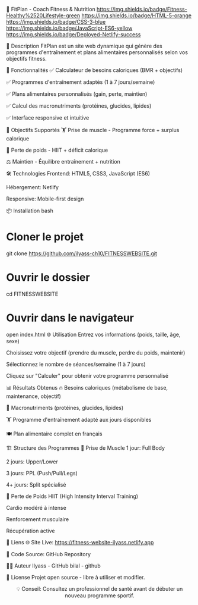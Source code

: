 💪 FitPlan - Coach Fitness & Nutrition
https://img.shields.io/badge/Fitness-Healthy%2520Lifestyle-green
https://img.shields.io/badge/HTML-5-orange
https://img.shields.io/badge/CSS-3-blue
https://img.shields.io/badge/JavaScript-ES6-yellow
https://img.shields.io/badge/Deployed-Netlify-success

📖 Description
FitPlan est un site web dynamique qui génère des programmes d'entraînement et plans alimentaires personnalisés selon vos objectifs fitness.

🚀 Fonctionnalités
✅ Calculateur de besoins caloriques (BMR + objectifs)

✅ Programmes d'entraînement adaptés (1 à 7 jours/semaine)

✅ Plans alimentaires personnalisés (gain, perte, maintien)

✅ Calcul des macronutriments (protéines, glucides, lipides)

✅ Interface responsive et intuitive

🎯 Objectifs Supportés
🏋️ Prise de muscle - Programme force + surplus calorique

🏃 Perte de poids - HIIT + déficit calorique

⚖️ Maintien - Équilibre entraînement + nutrition

🛠️ Technologies
Frontend: HTML5, CSS3, JavaScript (ES6)

Hébergement: Netlify

Responsive: Mobile-first design

📦 Installation
bash
# Cloner le projet
git clone https://github.com/ilyass-ch10/FITNESSWEBSITE.git

# Ouvrir le dossier
cd FITNESSWEBSITE

# Ouvrir dans le navigateur
open index.html
🌐 Utilisation
Entrez vos informations (poids, taille, âge, sexe)

Choisissez votre objectif (prendre du muscle, perdre du poids, maintenir)

Sélectionnez le nombre de séances/semaine (1 à 7 jours)

Cliquez sur "Calculer" pour obtenir votre programme personnalisé

📊 Résultats Obtenus
🔥 Besoins caloriques (métabolisme de base, maintenance, objectif)

🥩 Macronutriments (protéines, glucides, lipides)

🏋️ Programme d'entraînement adapté aux jours disponibles

🍽️ Plan alimentaire complet en français

🏗️ Structure des Programmes
🎯 Prise de Muscle
1 jour: Full Body

2 jours: Upper/Lower

3 jours: PPL (Push/Pull/Legs)

4+ jours: Split spécialisé

🏃 Perte de Poids
HIIT (High Intensity Interval Training)

Cardio modéré à intense

Renforcement musculaire

Récupération active

🔗 Liens
🌐 Site Live: https://fitness-website-ilyass.netlify.app

📱 Code Source: GitHub Repository

👨‍💻 Auteur
Ilyass - GitHub
bilal - github

📄 License
Projet open source - libre à utiliser et modifier.

<div align="center">
💡 Conseil: Consultez un professionnel de santé avant de débuter un nouveau programme sportif.

</div>
